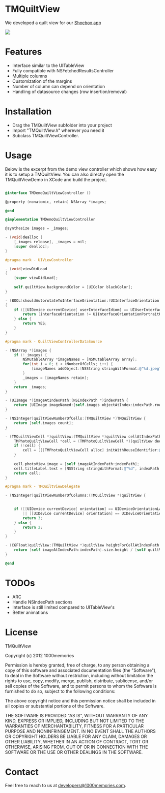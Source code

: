 TMQuiltView
=======

We developed a quilt view for our [Shoebox app](http://itunes.apple.com/us/app/shoebox-by-1000memories/id472126139?mt=8)

[![](http://s3.amazonaws.com/fromus/blog_posts/quilt-camera-ipad-small.png)](http://s3.amazonaws.com/fromus/blog_posts/quilt-camera-ipad.png)

Features
=======
- Interface similar to the UITableView
- Fully compatible with NSFetchedResultsController
- Multiple columns
- Customization of the margins
- Number of column can depend on orientation
- Handling of datasource changes (row insertion/removal)

Installation
=======

- Drag the TMQuiltView subfolder into your project
- Import "TMQuiltView.h" wherever you need it
- Subclass TMQuiltViewController.

Usage
=======

Below is the excerpt from the demo view controller which shows how easy it is to setup a TMQuiltView. 
You can also directly open the TMQuiltViewDemo in XCode and build the project.

``` objective-c

@interface TMDemoQuiltViewController ()

@property (nonatomic, retain) NSArray *images;

@end

@implementation TMDemoQuiltViewController

@synthesize images = _images;

- (void)dealloc {
    [_images release], _images = nil;
    [super dealloc];
}

#pragma mark - UIViewController

- (void)viewDidLoad
{
    [super viewDidLoad];
    
    self.quiltView.backgroundColor = [UIColor blackColor];
}

- (BOOL)shouldAutorotateToInterfaceOrientation:(UIInterfaceOrientation)interfaceOrientation
{
    if ([[UIDevice currentDevice] userInterfaceIdiom] == UIUserInterfaceIdiomPhone) {
        return (interfaceOrientation != UIInterfaceOrientationPortraitUpsideDown);
    } else {
        return YES;
    }
}

#pragma mark - QuiltViewControllerDataSource

- (NSArray *)images {
    if (!_images) {
        NSMutableArray *imageNames = [NSMutableArray array];
        for(int i = 0; i < kNumberOfCells; i++) {
            [imageNames addObject:[NSString stringWithFormat:@"%d.jpeg", i % 10 + 1]];
        }
        _images = [imageNames retain];
    }
    return _images;
}

- (UIImage *)imageAtIndexPath:(NSIndexPath *)indexPath {
    return [UIImage imageNamed:[self.images objectAtIndex:indexPath.row]];
}

- (NSInteger)quiltViewNumberOfCells:(TMQuiltView *)TMQuiltView {
    return [self.images count];
}

- (TMQuiltViewCell *)quiltView:(TMQuiltView *)quiltView cellAtIndexPath:(NSIndexPath *)indexPath {
    TMPhotoQuiltViewCell *cell = (TMPhotoQuiltViewCell *)[quiltView dequeueReusableCellWithReuseIdentifier:@"PhotoCell"];
    if (!cell) {
        cell = [[[TMPhotoQuiltViewCell alloc] initWithReuseIdentifier:@"PhotoCell"] autorelease];
    }
    
    cell.photoView.image = [self imageAtIndexPath:indexPath];
    cell.titleLabel.text = [NSString stringWithFormat:@"%d", indexPath.row + 1];
    return cell;
}

#pragma mark - TMQuiltViewDelegate

- (NSInteger)quiltViewNumberOfColumns:(TMQuiltView *)quiltView {

    
    if ([[UIDevice currentDevice] orientation] == UIDeviceOrientationLandscapeLeft 
        || [[UIDevice currentDevice] orientation] == UIDeviceOrientationLandscapeRight) {
        return 3;
    } else {
        return 2;
    }
}

- (CGFloat)quiltView:(TMQuiltView *)quiltView heightForCellAtIndexPath:(NSIndexPath *)indexPath {
    return [self imageAtIndexPath:indexPath].size.height / [self quiltViewNumberOfColumns:quiltView];
}

@end

```

TODOs
=======

- ARC
- Handle NSIndexPath sections
- Interface is still limited compared to UITableView's
- Better animations

License
=======
TMQuiltView

Copyright (c) 2012 1000memories

Permission is hereby granted, free of charge, to any person obtaining a copy of this software and associated documentation files (the "Software"),
to deal in the Software without restriction, including without limitation the rights to use, copy, modify, merge, publish, distribute, sublicense, 
and/or sell copies of the Software, and to permit persons to whom the Software is furnished to do so, subject to the following conditions:

The above copyright notice and this permission notice shall be included in all copies or substantial portions of the Software.

THE SOFTWARE IS PROVIDED "AS IS", WITHOUT WARRANTY OF ANY KIND, EXPRESS OR IMPLIED, INCLUDING BUT NOT LIMITED TO THE WARRANTIES OF MERCHANTABILITY, 
FITNESS FOR A PARTICULAR PURPOSE AND NONINFRINGEMENT. IN NO EVENT SHALL THE AUTHORS OR COPYRIGHT HOLDERS BE LIABLE FOR ANY CLAIM, DAMAGES OR 
OTHER LIABILITY, WHETHER IN AN ACTION OF CONTRACT, TORT OR OTHERWISE, ARISING FROM, OUT OF OR IN CONNECTION WITH THE SOFTWARE OR THE USE OR OTHER 
DEALINGS IN THE SOFTWARE.

Contact
=======

Feel free to reach to us at developers@1000memories.com.
